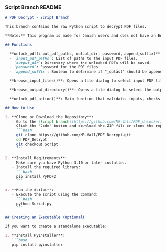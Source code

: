 ### Script Branch README

```markdown
# PDF Decrypt - Script Branch

This branch contains the raw Python script to decrypt PDF files.

**Note:** This program is made for Danish users and does not have an English version.

## Functions

- **unlock_pdf(input_pdf_paths, output_dir, password, append_suffix)**: Unlocks and saves PDF files without password protection.
  - `input_pdf_paths`: List of paths to the input PDF files.
  - `output_dir`: Directory where the unlocked PDFs will be saved.
  - `password`: Password for the PDF files.
  - `append_suffix`: Boolean to determine if "_oplåst" should be appended to the file names.

- **browse_input_files()**: Opens a file dialog to select input PDF files.

- **browse_output_directory()**: Opens a file dialog to select the output directory.

- **unlock_pdf_action()**: Main function that validates inputs, checks the password, and calls `unlock_pdf`.

## How to Use

1. **Clone or Download the Repository**:
   - Go to the [Script branch](https://github.com/MR-Vall/PDF_Unlocker/tree/Script).
   - Click the "Code" button and download the ZIP file or clone the repository using:
     ```bash
     git clone https://github.com/MR-Vall/PDF_Decrypt.git
     cd PDF_Decrypt
     git checkout Script
     ```

2. **Install Requirements**:
   - Make sure you have Python 3.10 or later installed.
   - Install the required library:
     ```bash
     pip install PyPDF2
     ```

3. **Run the Script**:
   - Execute the script using the command:
     ```bash
     python Script.py
     ```

## Creating an Executable (Optional)

If you want to create a standalone executable:

1. **Install PyInstaller**:
   ```bash
   pip install pyinstaller
